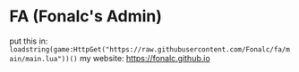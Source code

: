 # FA (Fonalc's Admin)
put this in: ```loadstring(game:HttpGet("https://raw.githubusercontent.com/Fonalc/fa/main/main.lua"))()```
my website: https://fonalc.github.io